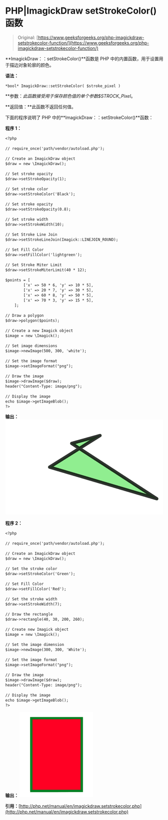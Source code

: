 # PHP|ImagickDraw setStrokeColor()函数

> Original: [https://www.geeksforgeeks.org/php-imagickdraw-setstrokecolor-function/](https://www.geeksforgeeks.org/php-imagickdraw-setstrokecolor-function/)

**ImagickDraw：：setStrokeColor()**函数是 PHP 中的内置函数，用于设置用于描边对象轮廓的颜色。

**语法：**

```
*bool* ImagickDraw::setStrokeColor( $stroke_pixel )
```

**参数：**此函数接受用于保存颜色值的单个参数*$STROCK_Pixel*。

**返回值：**此函数不返回任何值。

下面的程序说明了 PHP 中的**ImagickDraw：：setStrokeColor()**函数：

**程序 1：**

```
<?php

// require_once('path/vendor/autoload.php');

// Create an ImagickDraw object
$draw = new \ImagickDraw();

// Set stroke opacity
$draw->setStrokeOpacity(1);

// Set stroke color
$draw->setStrokeColor('Black');

// Set stroke opacity
$draw->setStrokeOpacity(0.8);

// Set stroke width
$draw->setStrokeWidth(10);

// Set Stroke Line Join
$draw->setStrokeLineJoin(Imagick::LINEJOIN_ROUND);

// Set Fill Color
$draw->setFillColor('lightgreen');

// Set Stroke Miter Limit
$draw->setStrokeMiterLimit(40 * 12);

$points = [
        ['x' => 50 * 6, 'y' => 10 * 5],
        ['x' => 20 * 7, 'y' => 30 * 5], 
        ['x' => 60 * 8, 'y' => 50 * 5], 
        ['x' => 70 * 3, 'y' => 15 * 5],
    ];

// Draw a polygon
$draw->polygon($points);

// Create a new Imagick object
$image = new \Imagick();

// Set image dimensions
$image->newImage(500, 300, 'white');

// Set the image format 
$image->setImageFormat("png");

// Draw the image
$image->drawImage($draw);
header("Content-Type: image/png");

// Display the image
echo $image->getImageBlob();
?>
```

**输出：**
![](img/28aa9f44f7f9a93ece5b651bff6e27b8.png)

**程序 2：**

```
<?php

// require_once('path/vendor/autoload.php');

// Create an ImagickDraw object 
$draw = new \ImagickDraw();

// Set the stroke color
$draw->setStrokeColor('Green');

// Set Fill Color
$draw->setFillColor('Red');

// Set the stroke width
$draw->setStrokeWidth(7);

// Draw the rectangle
$draw->rectangle(40, 30, 200, 260);

// Create new Imagick object 
$image = new \Imagick();

// Set the image dimension
$image->newImage(300, 300, 'White');

// Set the image format
$image->setImageFormat("png");

// Draw the image
$image->drawImage($draw);
header("Content-Type: image/png");

// Display the image
echo $image->getImageBlob();
?>
```

**输出：**
![](img/4497a1bd790f14888ebadbfca4666042.png)

**引用：**[http://php.net/manual/en/imagickdraw.setstrokecolor.php](http://php.net/manual/en/imagickdraw.setstrokecolor.php)